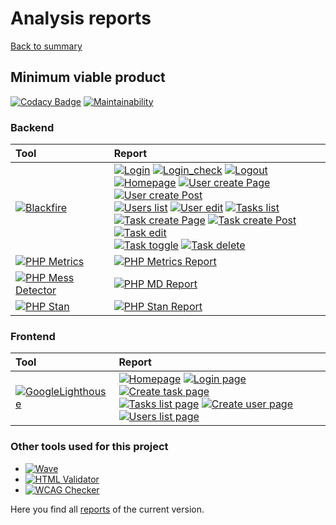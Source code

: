 # Analysis reports

[Back to summary](../index.md)

## Minimum viable product
[![Codacy Badge](https://app.codacy.com/project/badge/Grade/bb48f9269017492e9b1aca3ffef8a81a)](https://www.codacy.com/gh/bigboss-oualid/project_8_mvp/dashboard?utm_source=github.com&amp;utm_medium=referral&amp;utm_content=bigboss-oualid/project_8_mvp&amp;utm_campaign=Badge_Grade)
[![Maintainability](https://api.codeclimate.com/v1/badges/d000b391f1318343a401/maintainability)](https://codeclimate.com/github/bigboss-oualid/projet8-TodoList/maintainability)

### Backend

Tool     | Report |
:------- | :----- |
[![Blackfire](https://img.shields.io/badge/Blackfire-v1.24.1-E03C31)](https://blackfire.io) | [![Login](https://img.shields.io/badge/Login_page-white)](https://blackfire.io/profiles/add075e4-4f85-412b-a4a2-f544e1cd9287/graph) [![Login_check](https://img.shields.io/badge/Login_check-white)](https://blackfire.io/profiles/505dfc89-4da4-4613-96ea-f9eb13da8078/graph) [![Logout](https://img.shields.io/badge/Logout-white)](https://blackfire.io/profiles/582073f5-ce30-4051-b6e2-0df39e5b79e9/graph)<br /> [![Homepage](https://img.shields.io/badge/Homepage-white)](https://blackfire.io/profiles/a7b6fd8d-e171-4a2f-8e8d-4d8c2f1e4206/graph) [![User create Page](https://img.shields.io/badge/User_create_page-white)](https://blackfire.io/profiles/3456d08b-9c65-4aab-8fdc-523be08f59d8/graph) [![User create Post](https://img.shields.io/badge/User_create_post-white)](https://blackfire.io/profiles/6bb9c9b5-f39f-4875-903a-fffacdccd8ae/graph)<br /> [![Users list](https://img.shields.io/badge/Users_list_page-white)](https://blackfire.io/profiles/390323d0-0a66-46ef-ba17-8b3a42ba56d3/graph) [![User edit](https://img.shields.io/badge/User_edit-white)](https://blackfire.io/profiles/fd8f5516-6e90-429f-9b63-d4958209efbb/graph) [![Tasks list](https://img.shields.io/badge/Tasks_list-white)](https://blackfire.io/profiles/45bf7bca-9146-41f2-9ca1-d7524a71e393/graph)<br /> [![Task create Page](https://img.shields.io/badge/Task_create_page-white)](https://blackfire.io/profiles/8f01d7e3-6825-4305-b8b9-aacd7b7ca4d0/graph) [![Task create Post](https://img.shields.io/badge/Task_create_post-white)](https://blackfire.io/profiles/c5a294e8-52ae-4bf7-8c92-a08860429fb5/graph) [![Task edit](https://img.shields.io/badge/Task_edit-white)](https://blackfire.io/profiles/d48c9f5e-6715-4d88-8513-6fd5b7362eab/graph)<br /> [![Task toggle](https://img.shields.io/badge/Task_toggle-white)](https://blackfire.io/profiles/0cc54cec-3dea-429b-bfc7-fe9420e65189/graph) [![Task delete](https://img.shields.io/badge/Task_delete-white)](https://blackfire.io/profiles/75c97878-b9f4-446d-9629-9316d02a0d49/graph) 
[![PHP Metrics](https://img.shields.io/badge/doc-PHP_Metrics_V2.7.4-green)](https://www.phpmetrics.org/ "show doc") | [![PHP Metrics Report](https://img.shields.io/badge/-Report-green)](https://analysis.it-bigboss.de/mvp/backend/phpmetrics-report/index.html "go report")
[![PHP Mess Detector](https://img.shields.io/badge/doc-PHP_MD_v2.9.1-204A87)](https://phpmd.org/ "show doc") | [![PHP MD Report ](https://img.shields.io/badge/Report-204A87)](https://analysis.it-bigboss.de/mvp/backend/phpmd-report.html "show report")
[![PHP Stan](https://img.shields.io/badge/doc-PHP_Stan_v0.11.16-476BA0)](https://phpstan.org/user-guide/getting-started "show doc") | [![PHP Stan Report](https://img.shields.io/badge/Report-476BA0)](https://analysis.it-bigboss.de/mvp/backend/phpstan-report.html "show report")


### Frontend

Tool     | Report |
:------- | :----- |
[![GoogleLighthouse](https://img.shields.io/badge/doc-Google_Lighthouse_v100.0.0.2-F4512A)](https://developers.google.com/web/tools/lighthouse "show doc") | [![Homepage](https://img.shields.io/badge/Homepage-ffffff)](analysis.it-bigboss.de/mvp/frontend/google-lh/homepage.html "show report") [![Login page](https://img.shields.io/badge/Login-ffffff)](analysis.it-bigboss.de/mvp/frontend/google-lh/login-page.html "show report") [![Create task page](https://img.shields.io/badge/Create_task-ffffff)](analysis.it-bigboss.de/mvp/frontend/google-lh/create-task-page.html "show report")<br /> [![Tasks list page](https://img.shields.io/badge/Tasks_list-ffffff)](analysis.it-bigboss.de/mvp/frontend/google-lh/tasks-list-page.html "show report") [![Create user page](https://img.shields.io/badge/Create_user-ffffff)](analysis.it-bigboss.de/mvp/frontend/google-lh/create-user-page.html.html "show report") [![Users list page](https://img.shields.io/badge/Users_list-ffffff)](analysis.it-bigboss.de/mvp/frontend/google-lh/users-list-page.html "show report")

### Other tools used for this project
 * [![Wave](https://img.shields.io/badge/Wave-v3.1.2-4877B5)](https://wave.webaim.org/ "used locally")
 * [![HTML Validator](https://img.shields.io/badge/HTMLValidator-v0.9.8.9-43BF4A)](http://users.skynet.be/mgueury/mozilla/ "used locally") 
 * [![WCAG Checker](https://img.shields.io/badge/WCAG-v0.96.0-222222)](https://ainspector.github.io/ "used locally") 

Here you find all [reports](current-reports.html "LTS Reports") of the current version.